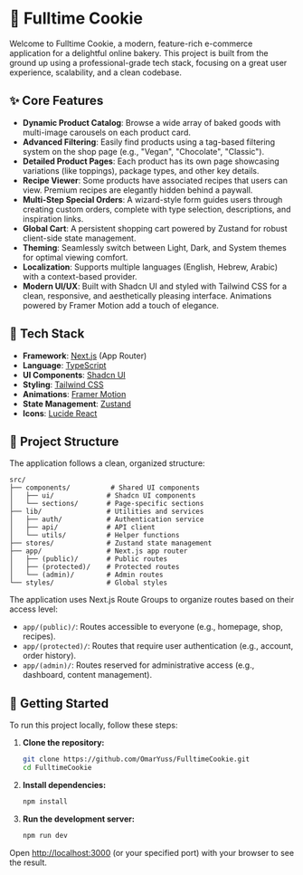 # 🍪 Fulltime Cookie

Welcome to Fulltime Cookie, a modern, feature-rich e-commerce application for a delightful online bakery. This project is built from the ground up using a professional-grade tech stack, focusing on a great user experience, scalability, and a clean codebase.

## ✨ Core Features

- **Dynamic Product Catalog**: Browse a wide array of baked goods with multi-image carousels on each product card.
- **Advanced Filtering**: Easily find products using a tag-based filtering system on the shop page (e.g., "Vegan", "Chocolate", "Classic").
- **Detailed Product Pages**: Each product has its own page showcasing variations (like toppings), package types, and other key details.
- **Recipe Viewer**: Some products have associated recipes that users can view. Premium recipes are elegantly hidden behind a paywall.
- **Multi-Step Special Orders**: A wizard-style form guides users through creating custom orders, complete with type selection, descriptions, and inspiration links.
- **Global Cart**: A persistent shopping cart powered by Zustand for robust client-side state management.
- **Theming**: Seamlessly switch between Light, Dark, and System themes for optimal viewing comfort.
- **Localization**: Supports multiple languages (English, Hebrew, Arabic) with a context-based provider.
- **Modern UI/UX**: Built with Shadcn UI and styled with Tailwind CSS for a clean, responsive, and aesthetically pleasing interface. Animations powered by Framer Motion add a touch of elegance.

## 🚀 Tech Stack

- **Framework**: [Next.js](https://nextjs.org/) (App Router)
- **Language**: [TypeScript](https://www.typescriptlang.org/)
- **UI Components**: [Shadcn UI](https://ui.shadcn.com/)
- **Styling**: [Tailwind CSS](https://tailwindcss.com/)
- **Animations**: [Framer Motion](https://www.framer.com/motion/)
- **State Management**: [Zustand](https://zustand-demo.pmnd.rs/)
- **Icons**: [Lucide React](https://lucide.dev/)

## 📂 Project Structure

The application follows a clean, organized structure:

```
src/
├── components/          # Shared UI components
│   ├── ui/             # Shadcn UI components
│   └── sections/       # Page-specific sections
├── lib/                # Utilities and services
│   ├── auth/           # Authentication service
│   ├── api/            # API client
│   └── utils/          # Helper functions
├── stores/             # Zustand state management
├── app/                # Next.js app router
│   ├── (public)/       # Public routes
│   ├── (protected)/    # Protected routes
│   └── (admin)/        # Admin routes
└── styles/             # Global styles
```

The application uses Next.js Route Groups to organize routes based on their access level:

- `app/(public)/`: Routes accessible to everyone (e.g., homepage, shop, recipes).
- `app/(protected)/`: Routes that require user authentication (e.g., account, order history).
- `app/(admin)/`: Routes reserved for administrative access (e.g., dashboard, content management).

## 🏁 Getting Started

To run this project locally, follow these steps:

1.  **Clone the repository:**
    ```bash
    git clone https://github.com/OmarYuss/FulltimeCookie.git
    cd FulltimeCookie
    ```

2.  **Install dependencies:**
    ```bash
    npm install
    ```

3.  **Run the development server:**
    ```bash
    npm run dev
    ```

Open [http://localhost:3000](http://localhost:3000) (or your specified port) with your browser to see the result.
